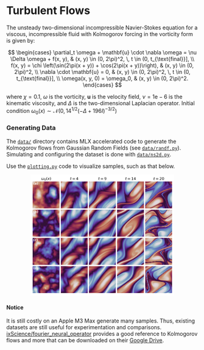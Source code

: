 # Turbulent Flows

The unsteady two-dimensional incompressible Navier-Stokes equation for a viscous, incompressible fluid with Kolmogorov forcing in the vorticity form is given by:

$$
\begin{cases}
\partial_t \omega + \mathbf{u} \cdot \nabla \omega = \nu \Delta \omega + f(x, y), & (x, y) \in (0, 2\pi)^2, \, t \in (0, t_{\text{final}}], \\
f(x, y) = \chi \left(\sin(2\pi(x + y)) + \cos(2\pi(x + y))\right), & (x, y) \in (0, 2\pi)^2, \\
\nabla \cdot \mathbf{u} = 0, & (x, y) \in (0, 2\pi)^2, \, t \in (0, t_{\text{final}}], \\
\omega(x, y, 0) = \omega_0, & (x, y) \in (0, 2\pi)^2.
\end{cases}
$$

where $\chi = 0.1$, $\omega$ is the vorticity, $\mathbf{u}$ is the velocity field, $\nu=1\text{e}-6$ is the kinematic viscosity, and $\Delta$ is the two-dimensional Laplacian operator. Initial condition $\omega_0(x) \sim \mathcal{N}\left(0, 14^{1/2}\left(-\Delta + 196 I\right)^{-3/2}\right)$

### Generating Data

The [`data/`](data/) directory contains MLX accelerated code to generate the Kolmogorov flows from Gaussian Random Fields (see [`data/randf.py`](data/randf.py)). Simulating and configuring the dataset is done with [`data/ns2d.py`](data/ns2d.py).

Use the [`plotting.py`](plotting.py) code to visualize samples, such as that below.

<p align="center">
  <img src="media/navier_stokes.png" alt="ns" width="75%">
</p>

#### Notice

It is still costly on an Apple M3 Max generate many samples. Thus, existing datasets are still useful for experimentation and comparisons. [ixScience/fourier_neural_operator](https://github.com/ixScience/fourier_neural_operator) provides a good reference to Kolmogorov flows and more that can be downloaded on their [Google Drive](https://drive.google.com/drive/folders/1UnbQh2WWc6knEHbLn-ZaXrKUZhp7pjt-).
